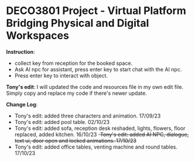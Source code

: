 # DECO3801 Project - Virtual Platform Bridging Physical and Digital Workspaces

**Instruction**:
- collect key from reception for the booked space.
- Ask AI npc for assistant, press enter key to start chat with the AI npc.
- Press enter key to interact with object.

**Tony's edit**: I will updated the code and resources file in my own edit file. Simply copy and replace my code if there's newer update.

**Change Log**:
- Tony's edit: added three characters and animation. 17/09/23
- Tony's edit: added pool table. 02/10/23
- Tony's edit: added sofa, reception desk reshaded, lights, flowers, floor replaced, added kitchen. 16/10/23
-~~Tony's edit: added AI NPC, dialogue, text ui, door open and locked animations. 17/10/23~~
- Tony's edit: added office tables, venting machine and round tables. 17/10/23

